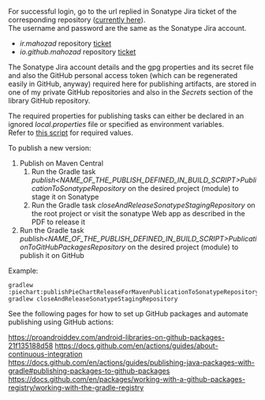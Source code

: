 For successful login, go to the url replied in Sonatype Jira ticket of the corresponding repository ([currently here](https://s01.oss.sonatype.org/)).  
The username and password are the same as the Sonatype Jira account.

- *ir.mahozad* repository [ticket](https://issues.sonatype.org/browse/OSSRH-69101)
- *io.github.mahozad* repository [ticket](https://issues.sonatype.org/browse/OSSRH-69099)

The Sonatype Jira account details and the gpg properties and its secret file
and also the GitHub personal access token (which can be regenerated easily in GitHub, anyway)
required here for publishing artifacts, are stored in one of my private GitHub repositories
and also in the *Secrets* section of the library GitHub repository.

The required properties for publishing tasks can either be declared in an ignored
*local.properties* file or specified as environment variables.  
Refer to [this script](../scripts/publish.gradle) for required values.

To publish a new version:
  1. Publish on Maven Central
     1. Run the Gradle task
     *publish<NAME_OF_THE_PUBLISH_DEFINED_IN_BUILD_SCRIPT>PublicationToSonatypeRepository*
      on the desired project (module) to stage it on Sonatype
     2. Run the Gradle task
        *closeAndReleaseSonatypeStagingRepository* on the root project
        or visit the sonatype Web app as described in the PDF to release it
  2. Run the Gradle task
     *publish<NAME_OF_THE_PUBLISH_DEFINED_IN_BUILD_SCRIPT>PublicationToGitHubPackagesRepository*
     on the desired project (module) to publish it on GitHub

Example:
```shell
gradlew :piechart:publishPieChartReleaseForMavenPublicationToSonatypeRepository
gradlew closeAndReleaseSonatypeStagingRepository
```

See the following pages for how to set up GitHub packages and automate publishing using GitHub actions:

https://proandroiddev.com/android-libraries-on-github-packages-21f135188d58
https://docs.github.com/en/actions/guides/about-continuous-integration
https://docs.github.com/en/actions/guides/publishing-java-packages-with-gradle#publishing-packages-to-github-packages
https://docs.github.com/en/packages/working-with-a-github-packages-registry/working-with-the-gradle-registry
